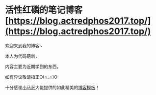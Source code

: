 # 活性红磷的笔记博客 [https://blog.actredphos2017.top/](https://blog.actredphos2017.top/)

欢迎来到我的博客~

本人为代码萌新，

内容主要为近期学到的东西，

如有异议敬请指正O(∩_∩)O

十分感谢[小马哥](https://github.com/mercyblitz)大佬提供的如此精美的[博客模板](https://github.com/mercyblitz/mercyblitz.github.io)！